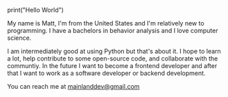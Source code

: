 print("Hello World")

My name is Matt, I'm from the United States and I'm relatively new to programming.
I have a bachelors in behavior analysis and I love computer science.

I am intermediately good at using Python but that's about it.
I hope to learn a lot, help contribute to some open-source code, and collaborate with the communtiy.
In the future I want to become a frontend developer and after that I want to work as a software developer or backend development.

You can reach me at mainlanddev@gmail.com
